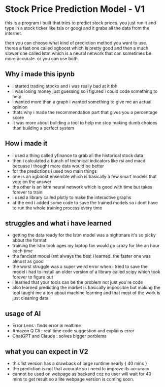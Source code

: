 # Stock Price Prediction Model - V1
this is a program i built that tries to predict stock prices. you just run it and type in a stock ticker like tsla or googl and it grabs all the data from the internet.

then you can choose what kind of prediction method you want to use. theres a fast one called xgboost which is pretty good and then a much slower one called lstm which is a neural network that can sometimes be more accurate. or you can use both.

## Why i made this ipynb

* i started trading stocks and i was really bad at it tbh
* i was losing money just guessing so i figured i could code something to help
* i wanted more than a graph i wanted something to give me an actual opinion
* thats why i made the recommendation part that gives you a percentage score
* it was more about building a tool to help me stop making dumb choices than building a perfect system

## How i made it

* i used a thing called yfinance to grab all the historical stock data
* then i calculated a bunch of technical indicators like rsi and macd becuase i thought more data would be better
* for the predictions i used two main things
* one is an xgboost ensemble which is basically a few smart models that vote on the answer
* the other is an lstm neural network which is good with time but takes forever to train
* i used a library called plotly to make the interactive graphs
* at the end i added some code to save the trained models so i dont have to run the whole training process every time

## struggles and what i have learned

* getting the data ready for the lstm model was a nightmare it's so picky about the format
* training the lstm took ages my laptop fan would go crazy for like an hour each time
* the fanciest model isnt always the best i learned. the faster one was almost as good
* the worst struggle was a super weird error when i tried to save the model i had to install an older version of a library called scipy which took forever to figure out
* i learned that your tools can be the problem not just you're code
* also learned predicting the market is basically impossible but making the tool taught me a ton about machine learning and that most of the work is just cleaning data

## usage of AI

* Error Lens : finds error in realtime
* Amazon Q Cli : real time code suggestion and explains error
* ChatGPT and Claude : solves bigger porblems

## what you can expect in V2

* this 1st version has a drawback of large runtime nearly { 40 mins }
* the prediction is not that accurate so i need to improve its accuracy
* cannot be used on webpage as backend coz no user will wait for 40 mins to get result so a lite webpage version is coming soon.
